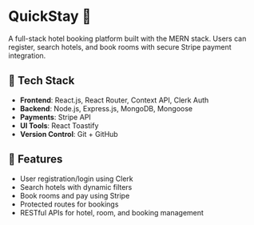 # QuickStay 🏨

A full-stack hotel booking platform built with the MERN stack. Users can register, search hotels, and book rooms with secure Stripe payment integration.

## 🔧 Tech Stack

- **Frontend**: React.js, React Router, Context API, Clerk Auth
- **Backend**: Node.js, Express.js, MongoDB, Mongoose
- **Payments**: Stripe API
- **UI Tools**: React Toastify
- **Version Control**: Git + GitHub

## 🌟 Features

- User registration/login using Clerk
- Search hotels with dynamic filters
- Book rooms and pay using Stripe
- Protected routes for bookings
- RESTful APIs for hotel, room, and booking management


